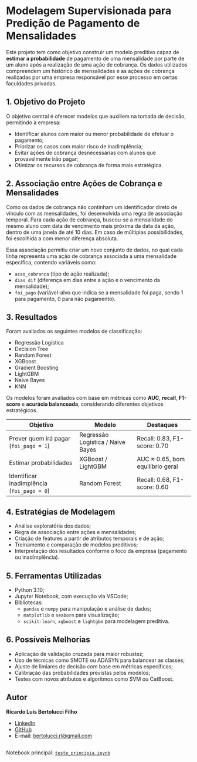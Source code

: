 # Modelagem Supervisionada para Predição de Pagamento de Mensalidades

Este projeto tem como objetivo construir um modelo preditivo capaz de **estimar a probabilidade** de pagamento de uma mensalidade por parte de um aluno após a realização de uma ação de cobrança. Os dados utilizados compreendem um histórico de mensalidades e as ações de cobrança realizadas por uma empresa responsável por esse processo em certas faculdades privadas.

## 1. Objetivo do Projeto

O objetivo central é oferecer modelos que auxiliem na tomada de decisão, permitindo à empresa:

- Identificar alunos com maior ou menor probabilidade de efetuar o pagamento;
- Priorizar os casos com maior risco de inadimplência;
- Evitar ações de cobrança desnecessárias com alunos que provavelmente irão pagar;
- Otimizar os recursos de cobrança de forma mais estratégica.

## 2. Associação entre Ações de Cobrança e Mensalidades

Como os dados de cobrança não continham um identificador direto de vínculo com as mensalidades, foi desenvolvida uma regra de associação temporal. Para cada ação de cobrança, buscou-se a mensalidade do mesmo aluno com data de vencimento mais próxima da data da ação, dentro de uma janela de até 10 dias. Em caso de múltiplas possibilidades, foi escolhida a com menor diferença absoluta.

Essa associação permitiu criar um novo conjunto de dados, no qual cada linha representa uma ação de cobrança associada a uma mensalidade específica, contendo variáveis como:

- `acao_cobranca` (tipo de ação realizada);
- `dias_dif` (diferença em dias entre a ação e o vencimento da mensalidade);
- `foi_pago` (variável-alvo que indica se a mensalidade foi paga, sendo 1 para pagamento, 0 para não pagamento).

## 3. Resultados

Foram avaliados os seguintes modelos de classificação:

- Regressão Logística  
- Decision Tree  
- Random Forest  
- XGBoost  
- Gradient Boosting  
- LightGBM  
- Naive Bayes  
- KNN  

Os modelos foram avaliados com base em métricas como **AUC**, **recall**, **F1-score** e **acurácia balanceada**, considerando diferentes objetivos estratégicos.

| Objetivo                                 | Modelo               | Destaques                                      |
|------------------------------------------|----------------------|-----------------------------------------------|
| Prever quem irá pagar (`foi_pago = 1`)    | Regressão Logística / Naive Bayes | Recall: 0.83, F1-score: 0.70       |
| Estimar probabilidades                   | XGBoost / LightGBM   | AUC ≈ 0.65, bom equilíbrio geral              |
| Identificar inadimplência (`foi_pago = 0`) | Random Forest        | Recall: 0.68, F1-score: 0.60                 |

## 4. Estratégias de Modelagem

- Análise exploratória dos dados;
- Regra de associação entre ações e mensalidades;
- Criação de features a partir de atributos temporais e de ação;
- Treinamento e comparação de modelos preditivos;
- Interpretação dos resultados conforme o foco da empresa (pagamento ou inadimplência).

## 5. Ferramentas Utilizadas

- Python 3.10;
- Jupyter Notebook, com execução via VSCode;
- Bibliotecas:
  - `pandas` e `numpy` para manipulação e análise de dados;
  - `matplotlib` e `seaborn` para visualização;
  - `scikit-learn`, `xgboost` e `lightgbm` para modelagem preditiva.

## 6. Possíveis Melhorias

- Aplicação de validação cruzada para maior robustez;
- Uso de técnicas como SMOTE ou ADASYN para balancear as classes;
- Ajuste de limiares de decisão com base em métricas específicas;
- Calibração das probabilidades previstas pelos modelos;
- Testes com novos atributos e algoritmos como SVM ou CatBoost.

## Autor

**Ricardo Luís Bertolucci Filho**  

- [LinkedIn](https://www.linkedin.com/in/ricardo-lu%C3%ADs-bertolucci-filho/)
- [GitHub](https://github.com/ric-rky/ric-rky)
- E-mail: bertolucci.rl@gmail.com

##

Notebook principal: [`teste_principia.ipynb`](https://github.com/ric-rky/Predicao-de-pagamento-de-mensalidades/blob/main/predicao_mensalidades.ipynb)
